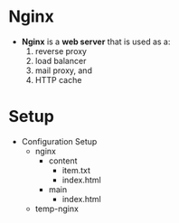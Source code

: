 # Nginx

- **Nginx** is a **web server** that is used as a:
  1. reverse proxy
  2. load balancer
  3. mail proxy, and
  4. HTTP cache

# Setup

- Configuration Setup
  - nginx
    - content
      - item.txt
      - index.html
    - main
      - index.html
  - temp-nginx
